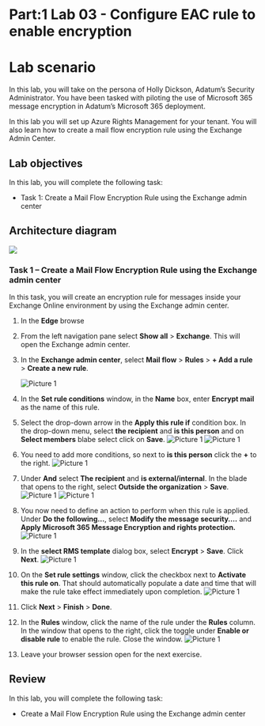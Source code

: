 # Part:1 Lab 03 - Configure EAC rule to enable encryption

# Lab scenario

In this lab, you will take on the persona of Holly Dickson, Adatum’s Security Administrator. You have been tasked with piloting the use of Microsoft 365 message encryption in Adatum’s Microsoft 365 deployment.

In this lab you will set up Azure Rights Management for your tenant. You will also learn how to create a mail flow encryption rule using the Exchange Admin Center.

## Lab objectives

In this lab, you will complete the following task:

+ Task 1: Create a Mail Flow Encryption Rule using the Exchange admin center

## Architecture diagram
![](../media/part1lab3.png)

### Task 1 – Create a Mail Flow Encryption Rule using the Exchange admin center

In this task, you will create an encryption rule for messages inside your Exchange Online environment by using the Exchange admin center. 

1. In the **Edge** browse 

1. From the left navigation pane select **Show all** > **Exchange**. This will open the Exchange admin center.

1. In the **Exchange admin center**, select **Mail flow** > **Rules** > **+ Add a rule** > **Create a new rule**.

    ![Picture 1](../media/image1-lab3.png)

1. In the **Set rule conditions** window, in the **Name** box, enter **Encrypt mail** as the name of this rule.

1. Select the drop-down arrow in the **Apply this rule if** condition box. In the drop-down menu, select **the recipient** and **is this 
    person** and on **Select members** blabe select <inject key="AzureAdUserEmail"></inject> click on **Save**.
    ![Picture 1](../media/image2-lab3.png)
    ![Picture 1](../media/image3-lab3.png)

1. You need to add more conditions, so next to **is this person** click the **+** to the right.
    ![Picture 1](../media/image4-lab3-4-2.png)

1. Under **And** select **The recipient** and **is external/internal**. In the blade that opens to the right, select **Outside the organization** > **Save**.
   ![Picture 1](../media/image4-lab3-4.png)
   ![Picture 1](../media/image4-lab3-4-1.png)

1. You now need to define an action to perform when this rule is applied. Under **Do the following…**, select **Modify the message security….** and **Apply Microsoft 365 Message Encryption and rights protection.**
    ![Picture 1](../media/image4-lab3.png)

1. In the **select RMS template** dialog box, select **Encrypt** > **Save**. Click **Next**.
   ![Picture 1](../media/image5-lab3.png)
1. On the **Set rule settings** window, click the checkbox next to **Activate this rule on**. That should automatically populate a date and time that will make the rule take effect immediately upon completion.
   ![Picture 1](../media/image6-lab3.png)
1. Click **Next** > **Finish** > **Done**.

1. In the **Rules** window, click the name of the rule under the **Rules** column. In the window that opens to the right, click the toggle under **Enable or disable rule** to enable the rule. Close the window.
   ![Picture 1](../media/image8-lab3.png)
1. Leave your browser session open for the next exercise.

## Review
In this lab, you will complete the following task:
+ Create a Mail Flow Encryption Rule using the Exchange admin center
